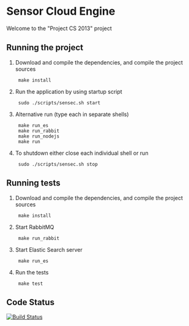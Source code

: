 # Sensor Cloud Engine

Welcome to the "Project CS 2013" project

## Running the project

1. Download and compile the dependencies, and compile the project sources

        make install

2. Run the application by using startup script

        sudo ./scripts/sensec.sh start

3. Alternative run (type each in separate shells)

        make run_es
        make run_rabbit
        make run_nodejs
        make run
        
4. To shutdown either close each individual shell or run

        sudo ./scripts/sensec.sh stop

## Running tests

1. Download and compile the dependencies, and compile the project sources

        make install
        
2. Start RabbitMQ

        make run_rabbit

3. Start Elastic Search server

        make run_es

4. Run the tests

        make test

## Code Status

[![Build Status](https://travis-ci.org/projectcs13/sensor-cloud.png)](https://travis-ci.org/projectcs13/sensor-cloud)
